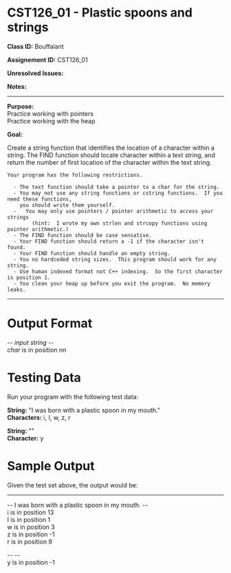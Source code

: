 # CST126_01 - Plastic spoons and strings

**Class ID:** Bouffalant

**Assignement ID:** CST126_01

**Unresolved Issues:**

**Notes:**


---

**Purpose:**  
	Practice working with pointers  
	Practice working with the heap  

**Goal:**

  Create a string function that identifies the location of a character within a string.  The FIND function 
  should locate character within a text string, and return the number of first location of the character 
  within the text string.  
	
	Your program has the following restrictions.  

	  - The text function should take a pointer to a char for the string.  
	  - You may not use any string functions or cstring functions.  If you need these functions, 
	    you should write them yourself.  
	  -   You may only use pointers / pointer arithmetic to access your strings
			(hint:  I wrote my own strlen and strcopy functions using pointer arithmetic.)
	  - The FIND function should be case sensative.
	  - Your FIND function should return a -1 if the character isn't found.
	  - Your FIND function should handle an empty string. 
	  - You no hardcoded string sizes.  This program should work for any string.
	  - Use human indexed format not C++ indexing.  So the first character is position 1.
	  - You clean your heap up before you exit the program.  No memory leaks.

---

Output Format  
=============

\-\- _input string_ \-\-    
_char_ is in position nn  

Testing Data  
=============
Run your program with the following test data:

**String:**  "I was born with a plastic spoon in my mouth."  
**Characters:**  i, I, w, z, r     

**String:**  ""  
**Character:** y  

Sample Output
=============

Given the test set above, the output would be:

-----

\-\- I was born with a plastic spoon in my mouth. \-\-  
i is in position 13  
I is in position 1  
w is in position 3  
z is in position -1  
r is in position 9  

\-\-  \-\-  
y is in position -1    
